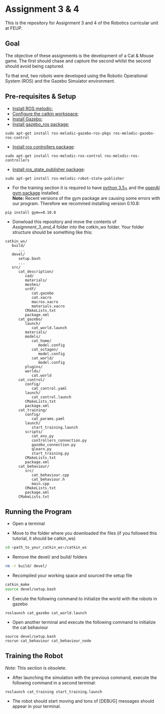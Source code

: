 # Assignment 3 & 4

This is the repository for Assignment 3 and 4 of the Robotics curricular unit at FEUP.

## Goal

The objective of these assignments is the development of a Cat & Mouse game. The first should chase and capture the second whilst the second should avoid being captured.

To that end, two robots were developed using the Robotic Operational System (ROS) and the Gazebo Simulator environment.

## Pre-requisites & Setup

- [Install ROS melodic](http://wiki.ros.org/melodic/Installation);
- [Configure the catkin workspace](http://wiki.ros.org/ROS/Tutorials/InstallingandConfiguringROSEnvironment#Create_a_ROS_Workspace);
- [Install Gazebo](http://gazebosim.org/tutorials?cat=install);
- [Install gazebo_ros package](http://gazebosim.org/tutorials?tut=ros_installing&cat=connect_ros);
```
sudo apt-get install ros-melodic-gazebo-ros-pkgs ros-melodic-gazebo-ros-control
```
- [Install ros controllers package](http://wiki.ros.org/ros_control#Install):
```
sudo apt-get install ros-melodic-ros-control ros-melodic-ros-controllers
```
- [Install ros_state_publisher package](http://wiki.ros.org/robot_state_publisher):
```
sudo apt-get install ros-melodic-robot-state-publisher
```
- For the training section it is required to have [python 3.5+](https://www.python.org/downloads/) and the [openAI gym package](https://gym.openai.com/docs/#installation) installed.  
**Note:** Recent versions of the gym package are causing some errors with our program. Therefore we recommed installing version 0.10.8:
```
pip install gym==0.10.8
```
- Donwload this repository and move the contents of *Assignment_3_and_4* folder into the *catkin_ws* folder. Your folder structure should be something like this:
```
catkin_ws/
   build/
      ...
   devel/
      setup.bash
      ...
   src/
      cat_description/
         cad/
         materials/
         meshes/
         urdf/
            cat.gazebo
            cat.xacro
            macros.xacro
            materials.xacro
         CMakeLists.txt
         package.xml
      cat_gazebo/
         launch/
            cat_world.launch
         materials/
         models/
            cat_home/
               model.config
            cat_octagon/
               model.config
            cat_world/
               model.config
         plugins/
         worlds/
            cat.world
      cat_control/
         config/
            cat_control.yaml
         launch/   
            cat_control.launch
         CMakeLists.txt
         package.xml
      cat_training/
         config/
            cat_params.yaml
         launch/
            start_training.launch
         scripts/
            cat_env.py
            controllers_connection.py
            gazebo_connection.py
            qlearn.py
            start_training.py
         CMakeLists.txt
         package.xml
      cat_behaviour/
         src/
            cat_behaviour.cpp
            cat_behaviour.h
            main.cpp
         CMakeLists.txt
         package.xml
      CMakeLists.txt
```

## Running the Program

- Open a terminal

- Move to the folder where you downloaded the files (if you followed this tutorial, it should be catkin_ws)
```bash
cd <path_to_your_catkin_ws>/catkin_ws
```

- Remove the devel/ and build/ folders
```bash
rm -r build/ devel/
```

- Recompiled your working space and sourced the setup file
```bash
catkin_make
source devel/setup.bash
```

- Execute the following command to initialize the world with the robots in gazebo
```
roslaunch cat_gazebo cat_world.launch
```

- Open another terminal and execute the following command to initialize the cat behaviour
```
source devel/setup.bash
rosrun cat_behaviour cat_behaviour_node
```


## Training the Robot
*Note:* This section is obsolete.

- After launching the simulation with the previous command, execute the following command in a second terminal:
```
roslaunch cat_training start_training.launch
```
- The robot should start moving and tons of [DEBUG] messages should appear in your terminal.
